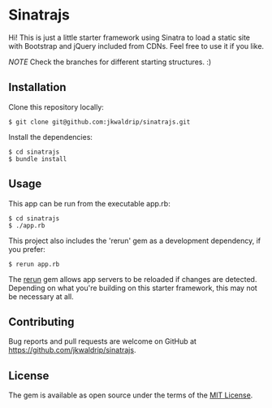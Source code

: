 # Sinatrajs

Hi!  This is just a little starter framework using Sinatra to load a static site
with Bootstrap and jQuery included from CDNs.  Feel free to use it if you like.

_NOTE_ Check the branches for different starting structures. :)

## Installation

Clone this repository locally:

    $ git clone git@github.com:jkwaldrip/sinatrajs.git

Install the dependencies:

    $ cd sinatrajs
    $ bundle install

## Usage

This app can be run from the executable app.rb:

    $ cd sinatrajs
    $ ./app.rb

This project also includes the 'rerun' gem as a development dependency, if you prefer:

    $ rerun app.rb

The [rerun](https://github.com/alexch/rerun) gem allows app servers to be reloaded if changes are detected.
Depending on what you're building on this starter framework, this may not be necessary at all.

## Contributing

Bug reports and pull requests are welcome on GitHub at https://github.com/jkwaldrip/sinatrajs.


## License

The gem is available as open source under the terms of the [MIT License](http://opensource.org/licenses/MIT).

